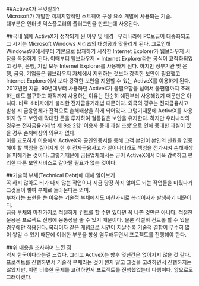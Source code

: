 ##ActiveX가 무엇일까?  
Microsoft가 개발한 객체지향적인 소트웨어 구성 요소 개발에 사용되는 기술.  
대부분은 인터넷 익스플로러의 플러그인을 만드는데 사용된다.  

##국내 웹에 ActiveX가 정착되게 된 이유 및 배경  
우리나라에 PC보급이 대중화되고 그 시기는 Microsoft Windows 시리즈의 대성공과 맞물리게 된다. 그로인해 Windows98에서부터 기본으로 탑재하기 시작한 Internet Explorer가 웹브라우저 시장을 독점하게 된다. 이때부터 웹브라우저 = Internet Explorer라는 공식이 고착화되었고 정부, 은행, 기업 모두 Internet Explorer를 사용하게 된다. 하지만 정부기관 및 은행, 금융, 기업들은 웹브라우저 자체에서 지원하는 것보다 강력한 보안이 필요했고 Internet Explorer에서 보다 강력한 보안을 지원할 수 있는 ActiveX를 이용하게 된다.  
2017년인 지금, 90년대부터 사용하던 ActiveX가 불필요함을 넘어서 불편함까지 초래하는데도 불구하고 아직까지 사용하는 이유는 단순히 예전부터 사용해왔기 때문만은 아니다. 바로 소비자에게 불리한 전자금융거래법 때문이다. 외국의 경우는 전자금융사고 발생 시 금융업체가 전적으로 손해배상을 하게 되어있다. 그렇기때문에 ActiveX를 사용하지 않고 보안에 막대한 돈을 투자하여 철통같은 보안을 유지한다. 하지만 우리나라의 경우는 전자금융거래법 제 9조 2항 '이용자 중대 과실 조항'으로 인해 중대한 과실이 있을 경우 손해배상의 의무가 없다.  
이를 교모하게 이용해서 ActiveX와 공인인증서를 통해 고객 본인이 본인의 신원을 입증해야 할 책임을 짊어지게 한 후 전자금융사고가 일어나더라도 책임을 전가시켜 손해배상을 피해가는 것이다. 그렇기때문에 금융업체에서는 굳이 ActiveX에서 더욱 강력하고 편리한 다른 보안서비스로 갈아탈 필요가 없는 것이다.  

##기술적 부채(Technical Debt)에 대해 알아보기  
꼭 하지 않아도 티가 나지 않는 작업이나 지금 당장 하지 않아도 되는 작업들을 미뤘다가 그것들이 쌓여 부채로 돌아온다는 의미.  
부채라는 표현을 쓴 이유는 기술적 부채에서도 마찬가지로 복리이자가 발생하기 때문이다.  
금융 부채와 마찬가지로 적절하게 컨트롤 할 수만 있다면 꼭 나쁜 것만은 아니다. 적절한 운용은 프로젝트 진행에 융통성을 줄 수 있기 때문이다. 물론 적절히 컨트롤 할 수 있을 경우에만 적용된다. 복리이자 같은 개념으로 시간이 지날수록 기술적 결함이 무수히 많이 쌓일 수 있기 때문에 이러한 부분을 항상 염두해두면서 프로젝트를 진행해야 한다.  

##위 내용을 조사하며 느낀 점  
역시 한국이다라는걸 느꼈다. 그리고 ActiveX는 향후 몇년간은 없어지지 않을 것 같다.  
프로젝트를 진행하면서 기술적 부채라는 것이 뭔지 알고 그것을 고려하면서 진행하지는 않았지만, 이런 비슷한 문제를 고려하면서 프로젝트를 진행했었는데 다행이다. 앞으로도 그래야겠다.

